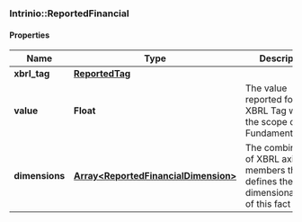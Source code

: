 ### Intrinio::ReportedFinancial

#### Properties
Name | Type | Description | Notes
------------ | ------------- | ------------- | -------------
**xbrl_tag** | [**ReportedTag**](ReportedTag.md) |  | [optional] 
**value** | **Float** | The value reported for the XBRL Tag within the scope of the Fundamental | [optional] 
**dimensions** | [**Array&lt;ReportedFinancialDimension&gt;**](ReportedFinancialDimension.md) | The combination of XBRL axis and members that defines the dimensionalization of this fact (if any) | [optional] 


